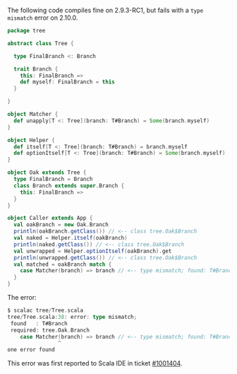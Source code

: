 The following code compiles fine on 2.9.3-RC1, but fails with a `type mismatch` error on 2.10.0.

```scala
package tree

abstract class Tree {

  type FinalBranch <: Branch

  trait Branch {
    this: FinalBranch =>
    def myself: FinalBranch = this
  }

}

object Matcher {
  def unapply[T <: Tree](branch: T#Branch) = Some(branch.myself)
}

object Helper {
  def itself[T <: Tree](branch: T#Branch) = branch.myself
  def optionItself[T <: Tree](branch: T#Branch) = Some(branch.myself)
}

object Oak extends Tree {
  type FinalBranch = Branch
  class Branch extends super.Branch {
    this: FinalBranch =>
  }
}

object Caller extends App {
  val oakBranch = new Oak.Branch
  println(oakBranch.getClass()) // <-- class tree.Oak$Branch
  val naked = Helper.itself(oakBranch)
  println(naked.getClass()) // <-- class tree.Oak$Branch
  val unwrapped = Helper.optionItself(oakBranch).get
  println(unwrapped.getClass()) // <-- class tree.Oak$Branch
  val matched = oakBranch match {
    case Matcher(branch) => branch // <-- type mismatch; found: T#Branch; required: Oak.Branch
  }
}
```

The error:

```scala
$ scalac tree/Tree.scala 
tree/Tree.scala:38: error: type mismatch;
 found   : T#Branch
 required: tree.Oak.Branch
    case Matcher(branch) => branch // <-- type mismatch; found: T#Branch; required: Oak.Branch
                ^
one error found
```

This error was first reported to Scala IDE in ticket [#1001404](https://scala-ide-portfolio.assembla.com/spaces/scala-ide/tickets/1001404).
